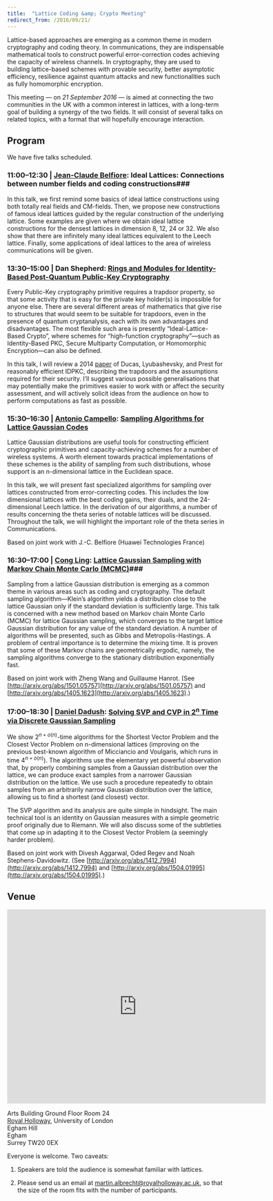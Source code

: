 ```yaml
---
title:  "Lattice Coding &amp; Crypto Meeting"
redirect_from: /2016/09/21/
---
```


Lattice-based approaches are emerging as a common theme in modern cryptography and coding theory. In communications, they are indispensable mathematical tools to construct powerful error-correction codes achieving the capacity of wireless channels. In cryptography, they are used to building lattice-based schemes with provable security, better asymptotic efficiency, resilience against quantum attacks and new functionalities such as fully homomorphic encryption.

This meeting — on *21 September 2016* — is aimed at connecting the two communities in the UK with a common interest in lattices, with a long-term goal of building a synergy of the two fields. It will consist of several talks on related topics, with a format that will hopefully encourage interaction.

## Program ##

We have five talks scheduled.

### <span>11:00–12:30 | [Jean-Claude Belfiore](http://perso.telecom-paristech.fr/~belfiore/):</span> Ideal Lattices: Connections between number fields and coding constructions###

In this talk, we first remind some basics of ideal lattice constructions using both totally real fields and CM-fields. Then, we propose new constructions of famous ideal lattices guided by the regular construction of the underlying lattice. Some examples are given where we obtain ideal lattice constructions for the densest lattices in dimension 8, 12, 24 or 32. We also show that there are infinitely many ideal lattices equivalent to the Leech lattice. Finally, some applications of ideal lattices to the area of wireless communications will be given.

### <span>13:30–15:00 | Dan Shepherd:</span> [Rings and Modules for Identity-Based Post-Quantum Public-Key Cryptography](/discrete-subgroup/slides/2016-09-21-shepherd.pdf) ###

Every Public-Key cryptography primitive requires a trapdoor property, so that some activity that is easy for the private key holder(s) is impossible for anyone else. There are several different areas of mathematics that give rise to structures that would seem to be suitable for trapdoors, even in the presence of quantum cryptanalysis, each with its own advantages and disadvantages. The most flexible such area is presently “Ideal-Lattice-Based Crypto”, where schemes for “high-function cryptography”—such as Identity-Based PKC, Secure Multiparty Computation, or Homomorphic Encryption—can also be defined.

In this talk, I will review a 2014 [paper](http://ia.cr/2014/794) of Ducas, Lyubashevsky, and Prest for reasonably efficient IDPKC, describing the trapdoors and the assumptions required for their security. I’ll suggest various possible generalisations that may potentially make the primitives easier to work with or affect the security assessment, and will actively solicit ideas from the audience on how to perform computations as fast as possible.

### <span>15:30–16:30 | [Antonio Campello](http://www.ime.unicamp.br/~campello/):</span> [Sampling Algorithms for Lattice Gaussian Codes](/discrete-subgroup/slides/2016-09-21-campello.pdf) ###

Lattice Gaussian distributions are useful tools for constructing efficient cryptographic primitives and capacity-achieving schemes for a number of wireless systems. A worth element towards practical implementations of these schemes is the ability of sampling from such distributions, whose support is an n-dimensional lattice in the Euclidean space.

In this talk, we will present fast specialized algorithms for sampling over lattices constructed from error-correcting codes. This includes the low dimensional lattices with the best coding gains, their duals, and the 24-dimensional Leech lattice. In the derivation of our algorithms, a number of results concerning the theta series of notable lattices will be discussed. Throughout the talk, we will highlight the important role of the theta series in Communications.

Based on joint work with J.-C. Belfiore (Huawei Technologies France)

### <span>16:30–17:00 | [Cong Ling](http://www.commsp.ee.ic.ac.uk/~cling/):</span>  [Lattice Gaussian Sampling with Markov Chain Monte Carlo (MCMC)](/discrete-subgroup/slides/2016-09-21-ling.pdf)###

Sampling from a lattice Gaussian distribution is emerging as a common theme in various areas such as coding and cryptography. The default sampling algorithm—Klein’s algorithm yields a distribution close to the lattice Gaussian only if the standard deviation is sufficiently large. This talk is concerned with a new method based on Markov chain Monte Carlo (MCMC) for lattice Gaussian sampling, which converges to the target lattice Gaussian distribution for any value of the standard deviation. A number of algorithms will be presented, such as Gibbs and Metropolis-Hastings. A problem of central importance is to determine the mixing time. It is proven that some of these Markov chains are geometrically ergodic, namely, the sampling algorithms converge to the stationary distribution exponentially fast.

Based on joint work with Zheng Wang and Guillaume Hanrot. (See [http://arxiv.org/abs/1501.05757](http://arxiv.org/abs/1501.05757) and [http://arxiv.org/abs/1405.1623](http://arxiv.org/abs/1405.1623).)

### <span>17:00–18:30 | [Daniel Dadush](http://homepages.cwi.nl/~dadush/):</span> [Solving SVP and CVP in 2<sup>n</sup> Time via Discrete Gaussian Sampling](/discrete-subgroup/slides/2016-09-21-dadush.pdf) ###

We show $2^{n+o(n)}$-time algorithms for the Shortest Vector Problem and the Closest Vector Problem on n-dimensional lattices (improving on the previous best-known algorithm of Micciancio and Voulgaris, which runs in time $4^{n+o(n)}$). The algorithms use the elementary yet powerful observation that, by properly combining samples from a Gaussian distribution over the lattice, we can produce exact samples from a narrower Gaussian distribution on the lattice. We use such a procedure repeatedly to obtain samples from an arbitrarily narrow Gaussian distribution over the lattice, allowing us to find a shortest (and closest) vector.

The SVP algorithm and its analysis are quite simple in hindsight. The main technical tool is an identity on Gaussian measures with a simple geometric proof originally due to Riemann. We will also discuss some of the subtleties that come up in adapting it to the Closest Vector Problem (a seemingly harder problem).

Based on joint work with Divesh Aggarwal, Oded Regev and Noah Stephens-Davidowitz. (See [http://arxiv.org/abs/1412.7994](http://arxiv.org/abs/1412.7994) and [http://arxiv.org/abs/1504.01995](http://arxiv.org/abs/1504.01995).)

## Venue ##

<iframe src="https://www.google.com/maps/embed?pb=!1m18!1m12!1m3!1d1243.8765077316743!2d-0.5655192407744337!3d51.425963498881174!2m3!1f0!2f0!3f0!3m2!1i1024!2i768!4f13.1!3m3!1m2!1s0x487679fe20cbdb53%3A0xac3b237bbee065a9!2sArts+Bldg%2C+Egham%2C+Surrey+TW20+0EX!5e0!3m2!1sen!2suk!4v1466067157311" width="600" height="450" frameborder="0" style="border:0" allowfullscreen></iframe>

Arts Building Ground Floor Room 24  
[Royal Holloway](https://www.royalholloway.ac.uk/home.aspx), University of London  
Egham Hill  
Egham  
Surrey TW20 0EX

Everyone is welcome. Two caveats:

1. Speakers are told the audience is somewhat familiar with lattices.

2. Please send us an email at <martin.albrecht@royalholloway.ac.uk>,
   so that the size of the room fits with the number of participants.
